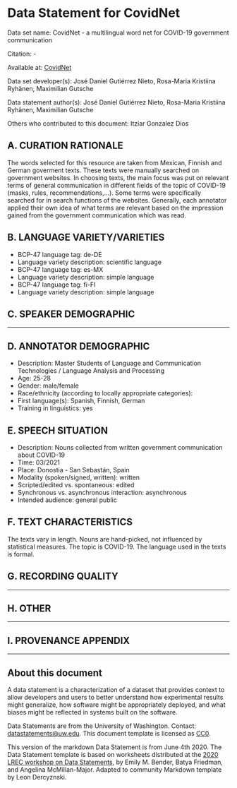 # Data Statement for CovidNet

Data set name: CovidNet - a multilingual word net for COVID-19 government communication

Citation: - 

Available at: [CovidNet](https://covidnet.github.io)

Data set developer(s): José Daniel Gutiérrez Nieto, Rosa-Maria Kristiina Ryhänen, Maximilian Gutsche

Data statement author(s): José Daniel Gutiérrez Nieto, Rosa-Maria Kristiina Ryhänen, Maximilian Gutsche

Others who contributed to this document: Itziar Gonzalez Dios

## A. CURATION RATIONALE 

The words selected for this resource are taken from Mexican, Finnish and German goverment texts. These texts were manually searched on government websites. In choosing texts, the main focus was put on relevant terms of general communication in different fields of the topic of COVID-19 (masks, rules, recommendations,...). Some terms were specifically searched for in search functions of the websites. Generally, each annotator applied their own idea of what terms are relevant based on the impression gained from the government communication which was read.

## B. LANGUAGE VARIETY/VARIETIES

* BCP-47 language tag: de-DE
* Language variety description: scientific language
* BCP-47 language tag: es-MX
* Language variety description: simple language
* BCP-47 language tag: fi-FI
* Language variety description: simple language
 
## C. SPEAKER DEMOGRAPHIC

---
 
## D. ANNOTATOR DEMOGRAPHIC

* Description: Master Students of Language and Communication Technologies / Language Analysis and Processing
* Age: 25-28
* Gender: male/female
* Race/ethnicity (according to locally appropriate categories): 
* First language(s): Spanish, Finnish, German
* Training in linguistics: yes


## E. SPEECH SITUATION

* Description: Nouns collected from written government communication about COVID-19
* Time: 03/2021
* Place: Donostia - San Sebastán, Spain
* Modality (spoken/signed, written): written
* Scripted/edited vs. spontaneous: edited
* Synchronous vs. asynchronous interaction: asynchronous
* Intended audience: general public

## F. TEXT CHARACTERISTICS

The texts vary in length. Nouns are hand-picked, not influenced by statistical measures. The topic is COVID-19. The language used in the texts is formal.

## G. RECORDING QUALITY

---

## H. OTHER

---

## I. PROVENANCE APPENDIX

---

## About this document

A data statement is a characterization of a dataset that provides context to allow developers and users to better understand how experimental results might generalize, how software might be appropriately deployed, and what biases might be reflected in systems built on the software.

Data Statements are from the University of Washington. Contact: [datastatements@uw.edu](mailto:datastatements@uw.edu). This document template is licensed as [CC0](https://creativecommons.org/share-your-work/public-domain/cc0/).

This version of the markdown Data Statement is from June 4th 2020. The Data Statement template is based on worksheets distributed at the [2020 LREC workshop on Data Statements](https://sites.google.com/uw.edu/data-statements-for-nlp/), by Emily M. Bender, Batya Friedman, and Angelina McMillan-Major. Adapted to community Markdown template by Leon Dercyznski.

